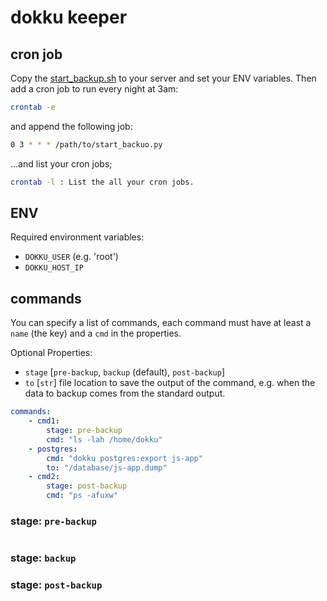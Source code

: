 # dokku keeper

## cron job

Copy the [start_backup.sh](start_backup.sh) to your server and set your ENV variables. Then add a cron job to run every night at 3am:

```sh
crontab -e
```

and append the following job:

```sh
0 3 * * * /path/to/start_backuo.py
```

...and list your cron jobs;
```sh
crontab -l : List the all your cron jobs.
```

## ENV
Required environment variables:
- `DOKKU_USER` (e.g. 'root')
- `DOKKU_HOST_IP`

## commands
You can specify a list of commands, each command must have at least a `name` (the key) and a `cmd` in the properties.

Optional Properties:
- `stage` [`pre-backup`, `backup` (default), `post-backup`]
- `to` [`str`] file location to save the output of the command, e.g. when the data to backup comes from the standard output.

```yaml
commands:
    - cmd1:
        stage: pre-backup
        cmd: "ls -lah /home/dokku"
    - postgres:
        cmd: "dokku postgres:export js-app"
        to: "/database/js-app.dump"
    - cmd2:
        stage: post-backup
        cmd: "ps -afuxw"
```

### stage: `pre-backup`
```yaml

```
### stage: `backup`
### stage: `post-backup`

